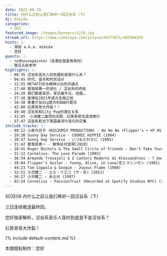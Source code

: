 ```yaml
---
date: 2021-08-19
title: 内什么之前让我们再听一回涩谷系（下）
dj: mimida
categories:
  - S02
featured_image: /images/banners/s2/8.jpg
stream_url: https://www.ximalaya.com/yinyue/49373071/445504356
hosts: |-
  - 耳田 a.k.a. mimida
  - 您好
guests: |-
  - redhousepainter（音潮在彗星再来时）
  - 南瓜头赵老师
highlights: |-
  - 00:35 涩谷系音乐人的衣服到底是什么系？
  - 04:45 时代、音乐和时尚设计
  - 12:55 METAFIVE与精神小伙的共通点
  - 17:40 曾我部惠一的进化 / 涩谷系的终结
  - 24:28 我们都爱吴京，吴京最牛比，但是…
  - 27:10 旋律在2021年成为无用之技
  - 34:38 青春少女dig意大利B级片配乐
  - 42:00 红房哥哥大炸裂！！
  - 49:40 涩谷系和City Pop的潜在关系
  - 51:05  小泽健二曲项向天歌，红房哥哥无语泪两行
  - 57:47 涩谷系和当下美国最流行音乐的交集
include_tracks: |-
  - 09:12 小泉今日子 (KOIZUMIX PRODUCTION) - No No No (Flipper's + Hf Mix) (1998)
  - 19:38 Sunny Day Service - COSMIC HIPPIE (1994)
  - 20:47 Sunny Day Service - いつもだれかに (1995)
  - 21:42 曽我部恵一 - 戦争反対音頭(2020)
  - 28:41 Roger Nichols & The Small Circle of Friends - Don't Take Your Time (1968)
  - 31:12 Cornelius- The Love Parade (1993)
  - 36:59 Armando Trovajoli & I Cantori Moderni di Alessandroni - 7 Uomini d' oro (1965)
  - 39:04 Flipper's Guitar - Young, Alive, in Love/恋とマシンガン (1991)
  - 44:23 Tom Coppola & Googie - Joyous Flame (1980)
  - 52:51 小沢健二 - エル・フエゴ (ザ・炎) (2021)
  - 56:27 小沢健二 - ある光 (1997)
  - 63:24 Cornelius - Passionfruit (Recorded at Spotify Studios NYC) (2018)
---
```


S02E08 内什么之前让我们再听一回涩谷系（下）

三日连续推送最终回。

您好独家解析，涩谷系音乐人穿的到底是不是涩谷系？

红房哥哥大炸裂！

{% include default-content.md %}

本期图标制作：您好
